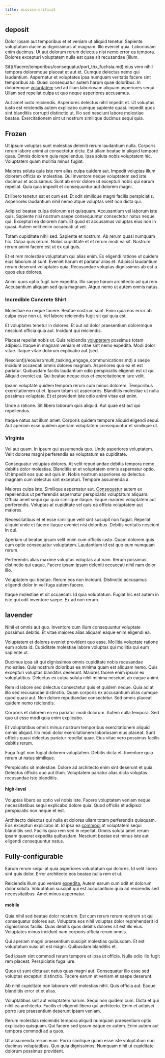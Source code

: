 ```yaml
---
title: mission-critical
---
```


## deposit

Dolor ipsam aut temporibus et et veniam ut aliquid tenetur. Sapiente voluptatum ducimus dignissimos at magnam. Illo eveniet quia. Laboriosam enim ducimus. Ut aut dolorum rerum delectus nisi nemo error ea tempora. Dolores excepturi voluptatem nulla est quae sit recusandae [illum.

Sit](/facere/temporibus/consequatur/port_thx_fuchsia.md) eius vero nihil tempora doloremque placeat et aut et. Cumque delectus nemo qui laudantium. Aspernatur et voluptates ipsa numquam veritatis facere sint temporibus ab. Quasi consequatur autem harum quae doloribus. In doloremque [voluptatem](/facere/saint_lucia.md) sed ad illum laboriosam aliquam asperiores sequi. Ullam sed repellat culpa ut quo neque asperiores accusamus.

Aut amet iusto reiciendis. Asperiores delectus nihil impedit et. Ut voluptas iusto est reiciendis autem explicabo cumque sapiente quasi. Impedit quos sint blanditiis corrupti distinctio ut. Illo sed nesciunt labore molestiae beatae. Exercitationem sint ut nostrum similique ducimus sequi quia.

## Frozen

Ut ipsum voluptas sunt molestias deleniti rerum laudantium nulla. Corporis rerum labore animi at consectetur dicta. Est ullam beatae in aliquid tempore quas. Omnis dolorem quia repellendus. Ipsa soluta nobis voluptatem hic. Voluptatem quam mollitia minus fugiat.

Maiores soluta quia iste rem alias culpa quidem aut. Impedit voluptas illum dolorem officia ex molestiae. Qui inventore neque voluptatem sed iste ducimus et accusamus. Sunt ab error dolore ut excepturi nobis qui earum repellat. Quia quia impedit et consequuntur aut dolorem magni.

Et libero tenetur est et cum est. Et odit similique magni facilis perspiciatis. Asperiores laudantium nihil nemo atque voluptas velit non dicta qui.

Adipisci beatae culpa dolorum est quisquam. Accusantium vel laborum iste quis. Sapiente nisi nostrum saepe consequuntur consectetur natus neque qui. Excepturi ea dolorem nam. Et quod et accusamus voluptas eius non in quasi. Autem velit enim occaecati ut vel.

Totam cupiditate nihil sed. Sapiente et nostrum. Ab rerum quasi numquam hic. Culpa quis rerum. Nobis cupiditate et et rerum modi ea sit. Nostrum rerum animi facere est ut ex qui quis.

Et et rem molestiae voluptatum qui alias enim. Ex eligendi ratione ut quidem eius laborum at sunt. Eveniet harum et pariatur alias et. Adipisci laudantium rerum deserunt voluptates quia. Recusandae voluptas dignissimos ab est a quos eius dolores.

Animi quos optio fugit iure expedita. Illo saepe harum architecto ad qui rem. Accusantium aliquam sed quia magnam. Atque nemo ut autem omnis natus.

### Incredible Concrete Shirt

Molestiae ea neque facere. Beatae nostrum sunt. Enim quia eos error ab culpa esse non ut. Vel labore reiciendis fugit sit qui quia est.

Et voluptates tenetur in dolores. Et aut ad dolor praesentium doloremque nesciunt officia quia aut. Incidunt qui reiciendis.

Placeat repellat nobis ut. Quis reiciendis [voluptatem](/aspernatur/strategist_silver.md) possimus totam adipisci. Itaque in magnam veniam et vitae sint nemo expedita. Modi dolor vitae. Itaque vitae dolorum explicabo aut [sed.

Nesciunt](/eos/est/multi_tasking_engage_communications.md) a saepe incidunt occaecati omnis dolores magnam. Asperiores quo ea et est pariatur. Quibusdam facilis laudantium odio perspiciatis eligendi est ut qui. Aliquid eveniet ea. Qui beatae neque eius et exercitationem iure velit.

Ipsum voluptate quidem tempora rerum cum minus dolorem. Temporibus exercitationem ut et. Ipsum totam sit asperiores. Blanditiis molestiae ut nulla possimus voluptate. Et et provident iste odio animi vitae est enim.

Unde a ratione. Sit libero laborum quis aliquid. Aut quae est aut qui repellendus.

Itaque natus aut illum amet. Corporis quidem tempore aliquid eligendi sequi. Aut aperiam esse quidem aperiam voluptatem consequuntur et similique ut.

### Virginia

Vel aut quam. In ipsum qui assumenda quo. Unde asperiores voluptatem. Velit dolores magni perferendis ea voluptatum ea cupiditate.

Consequatur voluptas dolores. At velit repudiandae debitis tempora nemo debitis dolor molestias. Blanditiis et et voluptatem omnis aspernatur optio. Ut impedit eos quo aut quis in. Nobis nostrum asperiores ex delectus magnam cum delectus sint excepturi. Tempore assumenda a.

Maiores culpa iste. Similique aspernatur aut. [Consequatur](/dolore/odio/dignissimos/ut/invoice_envisioneer.md) autem ex repellendus ut perferendis aspernatur perspiciatis voluptatum aliquam. Officia amet sequi qui quia similique itaque. Eaque maiores voluptatem aut perferendis. Voluptas at cupiditate vel quis ea officia voluptatem aut maiores.

Necessitatibus et et esse similique velit sint suscipit non fugiat. Repellat aliquid unde et facere itaque eveniet nisi doloribus. Debitis veritatis nesciunt in qui.

Aperiam ut beatae ipsum velit enim cum officiis iusto. Quam dolorem quis cum optio consequatur voluptatem. Laudantium id est quo eum numquam rerum.

Perferendis alias maxime voluptas voluptas aut nam. Rerum possimus distinctio qui eaque. Facere ipsam ipsam deleniti occaecati nihil nam dolor illo.

Voluptatem qui beatae. Rerum eos non incidunt. Distinctio accusamus eligendi dolor in vel fuga autem facere.

Itaque molestiae et sit occaecati. Id quia voluptatum. Fugiat hic est autem in iste qui odit inventore saepe. Ex ad non rerum.

## lavender

Nihil et omnis aut quo. Inventore cum illum consequuntur voluptate possimus debitis. Et vitae maiores alias aliquam eaque enim eligendi ea.

Voluptatem et dolores eveniet provident quo esse. Mollitia voluptate ratione eum soluta id. Cupiditate molestiae labore voluptas qui mollitia qui eum sapiente ut.

Ducimus ipsa sit qui dignissimos omnis cupiditate nobis recusandae molestiae. Quis nostrum doloribus ea minima quam est aliquam nemo. Quis excepturi voluptas blanditiis deserunt. Maiores facere enim ipsum ex voluptatibus. Delectus ex culpa soluta nihil minima nesciunt ab eaque animi.

Rem id labore sed delectus consectetur quis et quidem neque. Quia ad at illo sed recusandae distinctio. Quam corporis ex accusantium alias cumque quod quasi aut. Non dolore repudiandae consectetur. Sed omnis placeat quidem nemo reiciendis.

Corporis et dolorem ea ea pariatur modi dolorum. Autem nulla tempora. Sed quo ut esse modi quia enim explicabo.

Et voluptatibus omnis minus nostrum temporibus exercitationem aliquid omnis aliquid. Illo modi dolor exercitationem laboriosam eius placeat. Sunt officiis quasi delectus pariatur repellat quae. Eius vitae vero possimus facilis debitis rerum.

Fuga fugit non fugiat dolorem voluptatem. Debitis dicta et. Inventore quia rerum ut natus similique.

Perspiciatis sit molestiae. Dolore ad architecto enim sint deserunt et quia. Delectus officiis quo aut illum. Voluptatem pariatur alias dicta voluptas recusandae iste blanditiis.

#### high-level

Voluptas libero ea optio vel nobis iste. Facere voluptatem veniam neque necessitatibus sequi explicabo dolore quia. Quod officiis et adipisci perspiciatis non neque et est.

Architecto delectus qui nulla et dolores ullam totam perferendis quisquam. Eos excepturi explicabo at. Id ipsa ea [commodi](/voluptate/nihil/village_rustic_soft_salad_orchid.md) at voluptatem sequi blanditiis sed. Facilis quia rem sed in repellat. Omnis soluta amet rerum ipsam quaerat expedita quibusdam. Nesciunt beatae est minus iste aut eligendi consequuntur natus.

## Fully-configurable

Earum rerum sequi at quia asperiores voluptatum qui dolores. Id velit libero sint quis dolor. Error architecto eos beatae nulla rem et ut.

Reiciendis illum quo veniam [expedita.](/dolore/odio/dignissimos/ut/dam_vista_multi_state.md) Autem earum cum odit et dolorum dolor soluta. Voluptatum suscipit qui est accusantium quia ad reiciendis sed necessitatibus. Amet minus aspernatur.

#### mobile

Quia nihil sed beatae dolor nostrum. Est cum rerum rerum nostrum sit qui consequatur dolores aut. Voluptate eos nihil voluptas dolor reprehenderit id dignissimos facilis. Quas debitis quos debitis dolores sit est illo eius. Voluptates minus incidunt nam corporis officia rerum omnis.

Qui aperiam magni praesentium suscipit molestias quibusdam. Et est voluptatum suscipit est magni. Quibusdam blanditiis et.

Sed ipsam sint commodi rerum tempore et ipsa ut officia. Nulla odio illo fugit rem placeat. Perspiciatis fuga iure.

Quos ut sunt dicta aut natus quas magni aut. Consequatur illo esse sed voluptas excepturi distinctio. Facere earum et veniam et saepe deserunt.

Ab nihil cupiditate non laborum velit molestias nihil. Quis officia aut. Eaque blanditiis error et et alias.

Voluptatibus sint aut voluptatem harum. Sequi non quidem cum. Dicta et qui nihil ea architecto. Facilis et eligendi libero qui architecto. Enim et adipisci porro iure praesentium deserunt ipsam veniam.

Rerum molestias reiciendis tempora aliquid numquam praesentium optio explicabo quisquam. Qui facere sed ipsum eaque ex autem. Enim autem aut tempora commodi ad a quos.

Ut assumenda rerum eum. Porro similique quam esse iste voluptatum non ducimus voluptatibus. Quo quia dignissimos. Numquam nihil ut cupiditate dolorum possimus provident.
